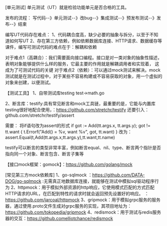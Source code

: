 [单元测试]
单元测试（UT）就是检验功能单元是否合格的工具。

发布的流程：
    写代码--》单元测试--》改bug--》集成测试--》预发布测试--》发布--》结束

编写UT代码存在难点：
    1、代码耦合度高，缺少必要的抽象与拆分，以至于不知道如何写UT
    2、存在第三方依赖，例如依赖数据库连接、HTTP请求、数据缓存等
课件，编写可测试代码的难点在于：解耦和依赖

对于难点1（高耦合）：我们需要面向接口编程。接口是对一类对象的抽象性描述，表明对象能够提供什么样的服务，它最主要的作用就是解耦调用者和实现着，
        这成为了可测试代码的关键
对于难点2（依赖）：可以通过mock测试来解决。mock测试就是在测试过程中，对于某些不容易构建或不容易获取的对象，用一个虚拟的对象来创建，以便测试。

【测试工具】
1、自带测试库testing test->math.go

2、断言库：testify:具有常见断言和mock工具链，最重要的是，它能与内置库testing很好地配合使用，：https://github.com/stretchr/testify
还要引入：github.com/stretchr/testify/assert

需要：     将if语句改为assert的形式
            if got := Add(tt.args.x, tt.args.y); got != tt.want {
				t.Errorf("Add() = %v, want %v", got, tt.want)
			}
改为：
            assert.Equal(t,Add(tt.args.x,tt.args.y),tt.want,tt.name)

testify可以断言的类型非常丰富，例如断言equal、nil、type、断言两个指针是否指向同一个对象、断言包含、断言子集等

【接口mock框架：gomock】：https://github.com/golang/mock


[常见第三方mock依赖库]
1、go-sqlmock ：https://github.com/DATA-DOG/go-sqlmock :无需真正地数据库连接，就能够在测试中模拟sql驱动程序行为
2、httpmock：用于模拟外部资源的http响应，它使用模式匹配的方式匹配HTTP请求的URL，在匹配到特性的请求时就会返回预先设置好的响应。
    ：https://github.com/jarcoal/httpmock
3、gripmock：用于模拟grpc服务的服务器，通过使用.proto文件生成对grpc服务的实现，其项目地址为：https://github.com/tokopedia/gripmock
4、redismock：用于测试与redis服务器的交互：https://github.comelliotchance/redismock